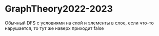 # GraphTheory2022-2023

Обычный DFS с условиями на слой и элементы в слое, если что-то нарушается, то тут же наверх приходит false
